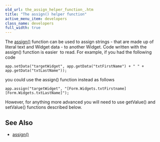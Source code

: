 ```yaml
---
old_url: the_assign_helper_function_.htm
title: "The assign() helper function"
active_menu_item: developers
class_name: developers
full_width: true
---
```



The [assign()](/developers/documentation/scripting-apis/client-api/widget-data-state-manipulation/assign) function can be used to assign strings - that are made up of literal text and Widget data - to another Widget. Code written with the assign() function is easier  to read. For example, if you had the following code

    app.setData("targetWidget", app.getData("txtFirstName") + " " + app.getData("txtLastName"));
you could use the assign() function instead as follows 

    app.assign("targetWidget", "[Form.Widgets.txtFirstname] [Form.Widgets.txtLastName]");
   
However, for anything more advanced you will need to use getValue() and setValue() functions described below.

## See Also

 - [assign()](/developers/documentation/scripting-apis/client-api/widget-data-state-manipulation/assign)

